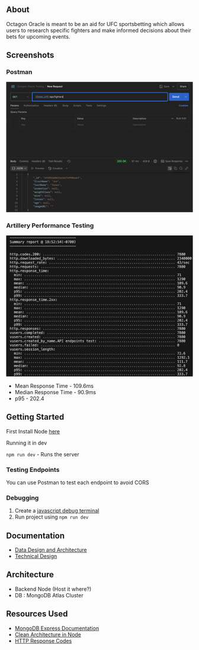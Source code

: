 ## About

Octagon Oracle is meant to be an aid for UFC sportsbetting which allows users to research specific fighters and make informed decisions about their bets for upcoming events.

## Screenshots

### Postman

![Image](/demo.png)

### Artillery Performance Testing

![Artillery Test](/artillery.png)

- Mean Response Time - 109.6ms
- Median Response Time - 90.9ms
- p95 - 202.4

## Getting Started

First Install Node [here](https://nodejs.org/en/download)

Running it in dev

`npm run dev` - Runs the server

### Testing Endpoints

You can use Postman to test each endpoint to avoid CORS

### Debugging

1. Create a [javascript debug terminal](https://code.visualstudio.com/docs/nodejs/nodejs-debugging#_javascript-debug-terminal)
2. Run project using `npm run dev`

## Documentation

- [Data Design and Architecture](./documentation/technical-design.md)
- [Technical Design](./documentation/technical-design.md)

## Architecture

- Backend Node (Host it where?)
- DB : MongoDB Atlas Cluster

## Resources Used

- [MongoDB Express Documentation](https://mongodb.github.io/node-mongodb-native/contents.html)
- [Clean Architecture in Node](https://medium.com/@ben.dev.io/clean-architecture-in-node-js-39c3358d46f3)
- [HTTP Response Codes](https://developer.mozilla.org/en-US/docs/Web/HTTP/Status)
